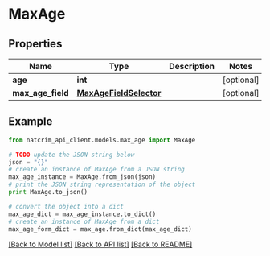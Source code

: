 # MaxAge


## Properties
Name | Type | Description | Notes
------------ | ------------- | ------------- | -------------
**age** | **int** |  | [optional] 
**max_age_field** | [**MaxAgeFieldSelector**](MaxAgeFieldSelector.md) |  | [optional] 

## Example

```python
from natcrim_api_client.models.max_age import MaxAge

# TODO update the JSON string below
json = "{}"
# create an instance of MaxAge from a JSON string
max_age_instance = MaxAge.from_json(json)
# print the JSON string representation of the object
print MaxAge.to_json()

# convert the object into a dict
max_age_dict = max_age_instance.to_dict()
# create an instance of MaxAge from a dict
max_age_form_dict = max_age.from_dict(max_age_dict)
```
[[Back to Model list]](../README.md#documentation-for-models) [[Back to API list]](../README.md#documentation-for-api-endpoints) [[Back to README]](../README.md)


